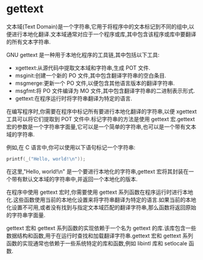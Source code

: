 
# gettext

文本域(Text Domain)是一个字符串,它用于将程序中的文本标记到不同的组中,以便进行本地化翻译.文本域通常对应于一个程序或库,其中包含该程序或库中要翻译的所有文本字符串.

GNU gettext 是一种用于本地化程序的工具链,其中包括以下工具:

- xgettext:从源代码中提取文本域和字符串,生成 POT 文件.
- msginit:创建一个新的 PO 文件,其中包含翻译字符串的空白条目.
- msgmerge:更新一个 PO 文件,以便包含其他语言版本的翻译字符串.
- msgfmt:将 PO 文件编译为 MO 文件,其中包含翻译字符串的二进制表示形式.
- gettext:在程序运行时将字符串翻译为特定的语言.

在编写程序时,你需要在程序中标记所有要进行本地化翻译的字符串,以便 xgettext 工具可以将它们提取到 POT 文件中.标记字符串的方法是使用 gettext 宏.gettext 宏的参数是一个字符串字面量,它可以是一个简单的字符串,也可以是一个带有文本域的字符串.

例如,在 C 语言中,你可以使用以下语句标记一个字符串:

```c
printf(_("Hello, world!\n"));
```

在这里,"Hello, world!\n" 是一个要进行本地化的字符串,gettext 宏将其封装在一个带有默认文本域的字符串中,并返回一个本地化的版本.

在程序中使用 gettext 宏时,你需要使用 gettext 系列函数在程序运行时进行本地化.这些函数使用当前的本地化设置来将字符串翻译为特定的语言.如果当前的本地化设置不可用,或者没有找到与指定文本域匹配的翻译字符串,那么函数将返回原始的字符串字面量.

gettext 宏和 gettext 系列函数的实现依赖于一个名为 gettext 的库.该库包含一些数据结构和函数,用于在运行时查找和加载翻译字符串.gettext 宏和 gettext 系列函数的实现通常也依赖于一些系统特定的库和函数,例如 libintl 库和 setlocale 函数.